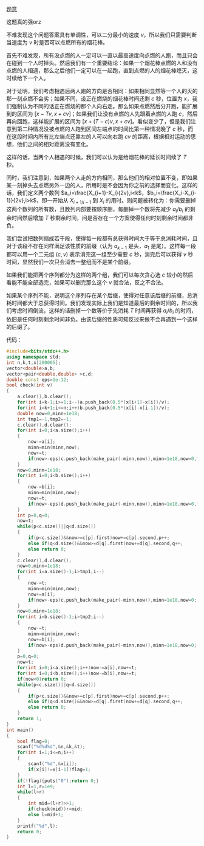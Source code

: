 [题意](https://loj.ac/problem/2392)

这题真的强orz

不难发现这个问题答案具有单调性，可以二分最小的速度 $v$，所以我们只需要判断当速度为 $v$ 时是否可以点燃所有的烟花棒。

首先不难发现，所有没点燃的人一定可以一直以最高速度向点燃的人跑，而且只会在碰到一个人时掉头。然后我们有一个重要结论：如果一个烟花棒点燃的人和没有点燃的人相遇，那么之后他们一定可以在一起跑，直到点燃的人的烟花棒熄灭，这时续给下一个人。

对于证明，我们考虑相遇后两人跑的方向是否相同：如果相同显然等一个人的灭的那一刻点燃不会劣；如果不同，设正在燃烧的烟花棒时间还剩 $c$ 秒，位置为 $x$，我们强制认为不同的话正在燃烧的那个人向右走。那么如果点燃然后分开跑，能扩展到的区间为 $[x-Tv,x+cv]$；如果我们让没有点燃的人先跟着点燃的人跑 $c$，然后再向回跑，这样能扩展的区间为 $[x+(T-c)v,x+cv]$。看似变少了，但是我们注意到第二种情况没被点燃的人跑到区间左端点的时间比第一种情况晚了 $c$ 秒，而在这段时间内所有比左端点还靠左的人可以向右跑 $cv$ 的距离，根据相对运动的思想，他们之间的相对距离没有变化。

这样的话，当两个人相遇的时候，我们可以认为是给烟花棒的延长时间续了 $T$ 秒。

同时，我们注意到，如果两个人走的方向相同，那么他们的相对位置不变，即如果某一刻掉头去点燃另外一边的人，所用时是不会因为你之前的选择而变化。这样的话，我们定义两个数列 $a_i=\frac{X_{i+1}-X_i}{2v},i<k$，$b_i=\frac{X_i-X_{i-1}}{2v},i>k$，即一开始从 $X_{i+1/i-1}$ 到 $X_i$ 的用时。则问题被转化为：你需要删掉这两个数列的所有数，且数列内部要按顺序删，每删掉一个数将先减少 $a_i/b_i$ 的剩余时间然后增加 $T$ 秒剩余时间，问是否存在一个方案使得任何时刻剩余时间都非负。

我们尝试把数列缩成若干段，使得每一段都有总获得时间大于等于总消耗时间，且对于该段不存在同样满足该性质的前缀（认为 $a_{k-1}$ 是头，$a_1$ 是尾）。这样每一段都可以用一个二元组 $(c,v)$ 表示消完这一组至少需要 $c$ 秒，消完后可以获得 $v$ 秒时间，显然我们一次只会消去一整组而不是某个前缀。

如果我们能把两个序列都分为这样的两个组，我们可以每次贪心选 $c$ 较小的然后看能不能全部选完，如果可以删完那么这个 $v$ 就合法，反之不合法。

如果某个序列不能，说明这个序列存在某个后缀，使得对任意该后缀的前缀，总消耗时间都大于总获得时间。我们发现实际上我们是知道最后的剩余时间的，所以我们考虑时间倒流，这样的话删掉一个数等价于先消耗 $T$ 时间再获得 $a_i/b_i$ 的时间，依旧是任何时刻剩余时间非负。由该后缀的性质可知反过来做不会再遇到一个这样的后缀了。

代码：

```cpp
#include<bits/stdc++.h>
using namespace std;
int n,k,t,x[200005];
vector<double>a,b;
vector<pair<double,double> >c,d;
double const eps=1e-12;
bool check(int v)
{
    a.clear(),b.clear();
    for(int i=k-1;i>=1;i--)a.push_back(0.5*(x[i+1]-x[i])/v);
    for(int i=k+1;i<=n;i++)b.push_back(0.5*(x[i]-x[i-1])/v);
    double now=0,minn=1e18;
    int tmp1=-1,tmp2=-1;
    c.clear(),d.clear();
    for(int i=0;i<a.size();i++)
    {
        now-=a[i];
        minn=min(minn,now);
        now+=t;
        if(now>-eps)c.push_back(make_pair(-minn,now)),minn=1e18,now=0,tmp1=i;
    }
    now=0,minn=1e18;
    for(int i=0;i<b.size();i++)
    {
        now-=b[i];
        minn=min(minn,now);
        now+=t;
        if(now>-eps)d.push_back(make_pair(-minn,now)),minn=1e18,now=0,tmp2=i;
    }
    int p=0,q=0;
    now=t;
    while(p<c.size()||q<d.size())
    {
        if(p<c.size()&&now>=c[p].first)now+=c[p].second,p++;
        else if(q<d.size()&&now>=d[q].first)now+=d[q].second,q++;
        else return 0;
    }
    c.clear(),d.clear();
    now=0,minn=1e18;
    for(int i=a.size()-1;i>tmp1;i--)
    {
        now-=t;
        minn=min(minn,now);
        now+=a[i];
        if(now>-eps)c.push_back(make_pair(-minn,now)),minn=1e18,now=0;
    }
    now=0,minn=1e18;
    for(int i=b.size()-1;i>tmp2;i--)
    {
        now-=t;
        minn=min(minn,now);
        now+=b[i];
        if(now>-eps)d.push_back(make_pair(-minn,now)),minn=1e18,now=0;
    }
    p=0,q=0;
    now=t;
    for(int i=0;i<a.size();i++)now-=a[i],now+=t;
    for(int i=0;i<b.size();i++)now-=b[i],now+=t;
    if(now<0)return 0;
    while(p<c.size()||q<d.size())
    {
        if(p<c.size()&&now>=c[p].first)now+=c[p].second,p++;
        else if(q<d.size()&&now>=d[q].first)now+=d[q].second,q++;
        else return 0;
    }
    return 1;
}
int main()
{
    bool flag=0;
    scanf("%d%d%d",&n,&k,&t);
    for(int i=1;i<=n;i++)
    {
        scanf("%d",&x[i]);
        if(x[i]!=x[i-1])flag=1;
    }
    if(!flag){puts("0");return 0;}
    int l=1,r=1e9;
    while(l<r)
    {
        int mid=(l+r)>>1;
        if(check(mid))r=mid;
        else l=mid+1;
    }
    printf("%d",l);
    return 0;
}
```

